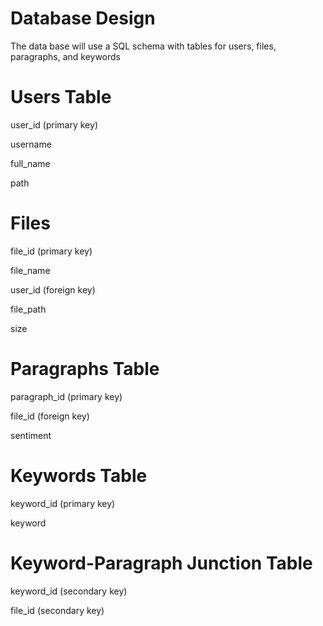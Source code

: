 # Database Design

The data base will use a SQL schema with tables for users, files, paragraphs, and keywords

# Users Table

user_id (primary key)

username

full_name

path

# Files

file_id (primary key)

file_name

user_id (foreign key)

file_path

size

# Paragraphs Table

paragraph_id (primary key)

file_id (foreign key)

sentiment

# Keywords Table

keyword_id (primary key)

keyword

# Keyword-Paragraph Junction Table

keyword_id (secondary key)

file_id (secondary key)

